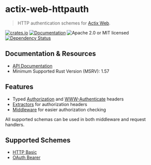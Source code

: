 # actix-web-httpauth

> HTTP authentication schemes for [Actix Web](https://actix.rs).

[![crates.io](https://img.shields.io/crates/v/actix-web-httpauth?label=latest)](https://crates.io/crates/actix-web-httpauth)
[![Documentation](https://docs.rs/actix-web-httpauth/badge.svg?version=0.8.1)](https://docs.rs/actix-web-httpauth/0.8.1)
![Apache 2.0 or MIT licensed](https://img.shields.io/crates/l/actix-web-httpauth)
[![Dependency Status](https://deps.rs/crate/actix-web-httpauth/0.8.1/status.svg)](https://deps.rs/crate/actix-web-httpauth/0.8.1)

## Documentation & Resources

- [API Documentation](https://docs.rs/actix-web-httpauth/)
- Minimum Supported Rust Version (MSRV): 1.57

## Features

- Typed [Authorization] and [WWW-Authenticate] headers
- [Extractors] for authorization headers
- [Middleware] for easier authorization checking

All supported schemas can be used in both middleware and request handlers.

## Supported Schemes

- [HTTP Basic](https://tools.ietf.org/html/rfc7617)
- [OAuth Bearer](https://tools.ietf.org/html/rfc6750)

<!-- LINKS -->

[Authorization]: https://docs.rs/actix-web-httpauth/*/actix_web_httpauth/headers/authorization/index.html
[WWW-Authenticate]: https://docs.rs/actix-web-httpauth/*/actix_web_httpauth/headers/www_authenticate/index.html
[Extractors]: https://actix.rs/docs/extractors/
[Middleware]: https://docs.rs/actix-web-httpauth/*/actix_web_httpauth/middleware/index.html
